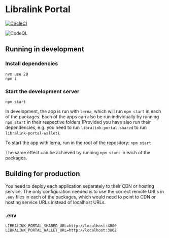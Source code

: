 # Libralink Portal

[![CircleCI](https://dl.circleci.com/status-badge/img/circleci/3mRSbP89jqQQqkK78hQhCE/6C4hfQst43FZZf4WsZ8yBW/tree/main.svg?style=svg)](https://dl.circleci.com/status-badge/redirect/circleci/3mRSbP89jqQQqkK78hQhCE/6C4hfQst43FZZf4WsZ8yBW/tree/main)

![CodeQL](https://github.com/libralinknetwork/libralink-wallet-portal/actions/workflows/codeql.yml/badge.svg)

## Running in development
### Install dependencies

```
nvm use 20
npm i
```

### Start the development server

```
npm start
```

In development, the app is run with `lerna`, which will run `npm start` in each
of the packages. Each of the apps can also be run individually by running `npm start`
in their respective folders (Provided you have also run their dependencies, e.g. you need
to run `libralink-portal-shared` to run `libralink-portal-wallet`).

To start the app with lerna, run in the root of the repository:
`npm start`

The same effect can be achieved by running `npm start` in each of the packages.

## Building for production
You need to deploy each application separately to their CDN or hosting service. 
The only configuration needed is to use the correct remote URLs in `.env` files in each of the packages, which would need to point to CDN or hosting service URLs instead of localhost URLs.

### .env 
```
LIBRALINK_PORTAL_SHARED_URL=http://localhost:4000
LIBRALINK_PORTAL_WALLET_URL=http://localhost:3002
```
